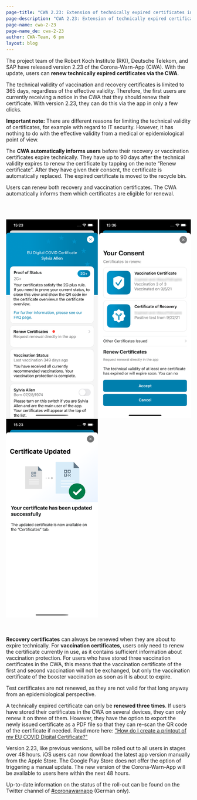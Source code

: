 ```yaml
---
page-title: "CWA 2.23: Extension of technically expired certificates in the CWA"
page-description: "CWA 2.23: Extension of technically expired certificates in the CWA"
page-name: cwa-2-23
page-name_de: cwa-2-23
author: CWA-Team, 6 pm
layout: blog
---
```


The project team of the Robert Koch Institute (RKI), Deutsche Telekom, and SAP have released version 2.23 of the Corona-Warn-App (CWA). With the update, users can **renew technically expired certificates via the CWA**. 

<!-- overview -->

The technical validity of vaccination and recovery certificates is limited to 365 days, regardless of the effective validity. Therefore, the first users are currently receiving a notice in the CWA that they should renew their certificate. With version 2.23, they can do this via the app in only a few clicks. 

**Important note:** There are different reasons for limiting the technical validity of certificates, for example with regard to IT security. However, it has nothing to do with the effective validity from a medical or epidemiological point of view.

The **CWA automatically informs users** before their recovery or vaccination certificates expire technically. They have up to 90 days after the technical validity expires to renew the certificate by tapping on the note “Renew certificate”. After they have given their consent, the certificate is automatically replaced. The expired certificate is moved to the recycle bin.

Users can renew both recovery and vaccination certificates. The CWA automatically informs them which certificates are eligible for renewal. 

<br></br>
<div class="text-center"> 
<img src="./renew-certificate(1).png" title="Renew certificate" style="align: center" width=250> <img src="./renew-certificate(2).png" title="Renew certificate" style="align: center" width=250>  <img src="./renew-certificate(3).png" title="Renew certificate" style="align: center" width=250>
</div>
<br></br>

**Recovery certificates** can always be renewed when they are about to expire technically. For **vaccination certificates**, users only need to renew the certificate currently in use, as it contains sufficient information about vaccination protection. For users who have stored three vaccination certificates in the CWA, this means that the vaccination certificate of the first and second vaccination will not be exchanged, but only the vaccination certificate of the booster vaccination as soon as it is about to expire.

Test certificates are not renewed, as they are not valid for that long anyway from an epidemiological perspective.

A technically expired certificate can only be **renewed three times**. If users have stored their certificates in the CWA on several devices, they can only renew it on three of them. However, they have the option to export the newly issued certificate as a PDF file so that they can re-scan the QR code of the certificate if needed. Read more here:  ["How do I create a printout of my EU COVID Digital Certificate?"](https://www.coronawarn.app/en/faq/results/?search=scannen&topic=all#eu_dcc_export)

Version 2.23, like previous versions, will be rolled out to all users in stages over 48 hours. iOS users can now download the latest app version manually from the Apple Store. The Google Play Store does not offer the option of triggering a manual update. The new version of the Corona-Warn-App will be available to users here within the next 48 hours.

Up-to-date information on the status of the roll-out can be found on the Twitter channel of [#coronawarnapp](https://twitter.com/coronawarnapp) (German only).
